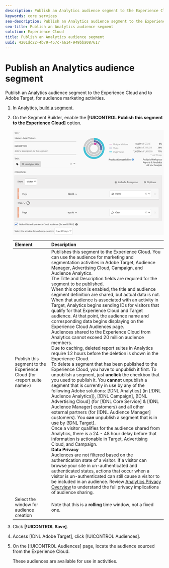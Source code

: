 ```yaml
---
description: Publish an Analytics audience segment to the Experience Cloud and to Adobe Target, for audience marketing activities.
keywords: core services
seo-description: Publish an Analytics audience segment to the Experience Cloud and to Adobe Target, for audience marketing activities.
seo-title: Publish an Analytics audience segment
solution: Experience Cloud
title: Publish an Analytics audience segment
uuid: 4201dc22-4b79-457c-a614-949bba087617
---
```


# Publish an Analytics audience segment

Publish an Analytics audience segment to the Experience Cloud and to Adobe Target, for audience marketing activities.

1.  In Analytics, [build a segment](https://marketing.adobe.com/resources/help/en_US/analytics/segment/seg_build.html).
1.  On the Segment Builder, enable the **[!UICONTROL Publish this segment to the Experience Cloud]** option.

    ![](assets/ec_audience_example.png) 

    | Element | Description |
    |--- |---|
    |Publish this segment to the Experience Cloud (for &lt;report suite name&gt;)|Publishes this segment to the Experience Cloud. You can use the audience for marketing and segmentation activities in Adobe Target, Audience Manager, Advertising Cloud, Campaign, and Audience Analytics.<br>The Title and Description fields are required for the segment to be published.<br>When this option is enabled, the title and audience segment definition are shared, but actual data is not. When that audience is associated with an activity in Target, Analytics begins sending IDs for visitors that qualify for that Experience Cloud and Target audience. At that point, the audience name and corresponding data begins displaying on the  Experience Cloud Audiences page.<br>Audiences shared to the Experience Cloud from Analytics cannot exceed 20 million audience members.<br>Due to caching, deleted report suites in Analytics require 12 hours before the deletion is shown in the Experience Cloud.<br>To delete a segment that has been published to the Experience Cloud, you have to unpublish it first. To unpublish a segment, just **unclick** the checkbox that you used to publish it. You **cannot** unpublish a segment that is currently in use by any of the following Adobe solutions: [!DNL Analytics] (in [!DNL Audience Analytics]), [!DNL Campaign], [!DNL Advertising Cloud] (for [!DNL Core Service] & [!DNL Audience Manager] customers) and all other external partners (for [!DNL Audience Manager] customers). You **can** unpublish a segment that is in use by [!DNL Target].<br>Once a visitor qualifies for the audience shared from  Analytics, there is a 24 - 48 hour delay before that information is actionable in Target, Advertising Cloud, and Campaign.<br>**Data Privacy**<br>Audiences are not filtered based on the authentication state of a visitor. If a visitor can browse your site in un-authenticated and authenticated states, actions that occur when a visitor is un-authenticated can still cause a visitor to be included in an audience. Review [Analytics Privacy Overview](https://marketing.adobe.com/resources/help/en_US/reference/?f=c_Privacy_Overview) to understand the full privacy implications of audience sharing.|
    |Select the window for audience creation|Note that this is a **rolling** time window, not a fixed one.|

1.  Click **[!UICONTROL Save]**.
1.  Access [!DNL Adobe Target], click [!UICONTROL Audiences].
1.  On the [!UICONTROL Audiences] page, locate the audience sourced from the Experience Cloud.

    These audiences are available for use in activities. 
